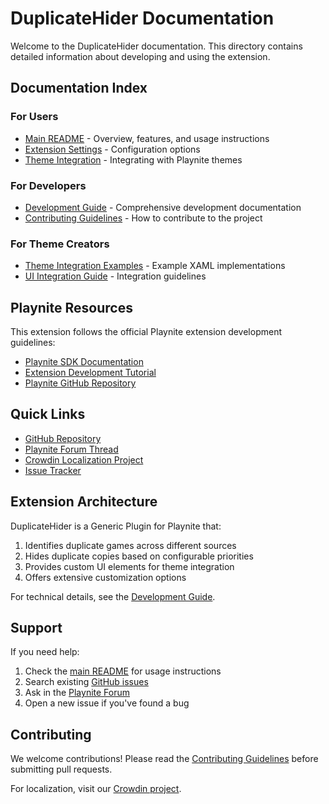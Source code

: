 # DuplicateHider Documentation

Welcome to the DuplicateHider documentation. This directory contains detailed information about developing and using the extension.

## Documentation Index

### For Users

- [Main README](../README.md) - Overview, features, and usage instructions
- [Extension Settings](../README.md#extension-settings) - Configuration options
- [Theme Integration](../README.md#theme-integration) - Integrating with Playnite themes

### For Developers

- [Development Guide](DEVELOPMENT.md) - Comprehensive development documentation
- [Contributing Guidelines](../CONTRIBUTING.md) - How to contribute to the project

### For Theme Creators

- [Theme Integration Examples](../UiIntegrationExamples/) - Example XAML implementations
- [UI Integration Guide](../README.md#theme-integration) - Integration guidelines

## Playnite Resources

This extension follows the official Playnite extension development guidelines:

- [Playnite SDK Documentation](https://api.playnite.link/)
- [Extension Development Tutorial](https://api.playnite.link/docs/tutorials/extensions/intro.html)
- [Playnite GitHub Repository](https://github.com/JosefNemec/Playnite)

## Quick Links

- [GitHub Repository](https://github.com/felixkmh/DuplicateHider)
- [Playnite Forum Thread](https://playnite.link/forum/thread-308.html)
- [Crowdin Localization Project](https://crowdin.com/project/duplicatehider)
- [Issue Tracker](https://github.com/felixkmh/DuplicateHider/issues)

## Extension Architecture

DuplicateHider is a Generic Plugin for Playnite that:

1. Identifies duplicate games across different sources
2. Hides duplicate copies based on configurable priorities
3. Provides custom UI elements for theme integration
4. Offers extensive customization options

For technical details, see the [Development Guide](DEVELOPMENT.md).

## Support

If you need help:

1. Check the [main README](../README.md) for usage instructions
2. Search existing [GitHub issues](https://github.com/felixkmh/DuplicateHider/issues)
3. Ask in the [Playnite Forum](https://playnite.link/forum/thread-308.html)
4. Open a new issue if you've found a bug

## Contributing

We welcome contributions! Please read the [Contributing Guidelines](../CONTRIBUTING.md) before submitting pull requests.

For localization, visit our [Crowdin project](https://crowdin.com/project/duplicatehider).

